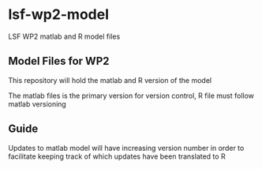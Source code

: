 # lsf-wp2-model
LSF WP2 matlab and R model files
## Model Files for WP2
This repository will hold the matlab and R version of the model

The matlab files is the primary version for version control, R file must follow matlab versioning

## Guide
Updates to matlab model will have increasing version number in order to facilitate keeping track of which updates have been translated to R
